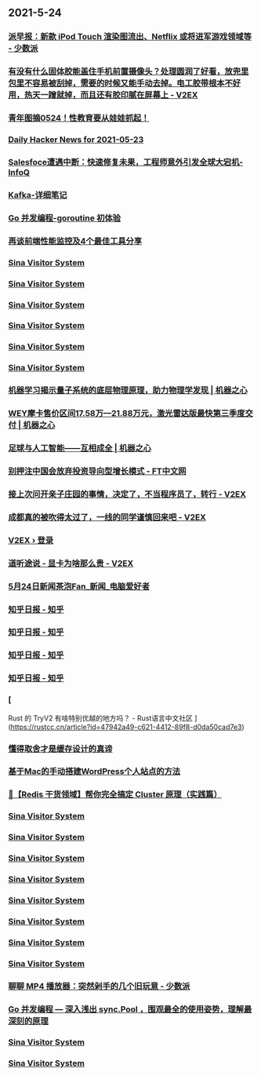 
## 2021-5-24

### [派早报：新款 iPod Touch 渲染图流出、Netflix 或将进军游戏领域等 - 少数派](https://sspai.com/post/66814)

### [有没有什么固体胶能盖住手机前置摄像头？处理圆润了好看，放兜里包里不容易被刮掉，需要的时候又能手动去掉。电工胶带根本不好用，热天一蹭就掉，而且还有胶印腻在屏幕上 - V2EX](https://www.v2ex.com/t/778738)

### [青年图摘0524！性教育要从娃娃抓起！](https://qingniantuzhai.com/qing-nian-tu-zhai-0524-4/)

### [Daily Hacker News for 2021-05-23](https://www.daemonology.net/hn-daily/2021-05-23.html)

### [Salesfoce遭遇中断：快速修复未果，工程师意外引发全球大宕机-InfoQ](https://www.infoq.cn/article/EYKcYkf3TGzLe057mkFM)

### [Kafka-详细笔记](https://www.infoq.cn/article/60caead19fe7449c3c86d4ece)

### [Go 并发编程-goroutine 初体验](https://www.infoq.cn/article/e01a8978e8c9accdac92b73fa)

### [再谈前端性能监控及4个最佳工具分享](https://www.infoq.cn/article/daf1e22b0b48d27282633dd8d)

### [Sina Visitor System](https://weibo.com/1402400261/KgUmkzRKi)

### [Sina Visitor System](https://weibo.com/1715118170/KgUSdn92I)

### [Sina Visitor System](https://weibo.com/1715118170/KgUGUb4T2)

### [Sina Visitor System](https://weibo.com/1715118170/KgUtUoNtR)

### [Sina Visitor System](https://weibo.com/1715118170/KgU5auMPD)

### [Sina Visitor System](https://weibo.com/1642628345/KgULd218n)

### [机器学习揭示量子系统的底层物理原理，助力物理学发现 | 机器之心](https://www.jiqizhixin.com/articles/2021-05-24-3)

### [WEY摩卡售价区间17.58万—21.88万元，激光雷达版最快第三季度交付 | 机器之心](https://www.jiqizhixin.com/articles/2021-05-24-2)

### [足球与人工智能——互相成全 | 机器之心](https://www.jiqizhixin.com/articles/2021-05-24)

### [别押注中国会放弃投资导向型增长模式 - FT中文网](http://www.ftchinese.com/story/001092570)

### [接上次问开亲子庄园的事情，决定了，不当程序员了，转行 - V2EX](https://www.v2ex.com/t/778780)

### [成都真的被吹得太过了，一线的同学谨慎回来吧 - V2EX](https://www.v2ex.com/t/778775)

### [V2EX › 登录](https://www.v2ex.com/t/778770)

### [道听途说 - 显卡为啥那么贵 - V2EX](https://www.v2ex.com/t/778757)

### [5月24日新闻茶泡Fan_新闻_电脑爱好者](https://www.cfan.com.cn/2021/0524/135190.shtml)

### [知乎日报 - 知乎](https://daily.zhihu.com/story/9736312)

### [知乎日报 - 知乎](https://daily.zhihu.com/story/9736306)

### [知乎日报 - 知乎](https://daily.zhihu.com/story/9736296)

### [知乎日报 - 知乎](https://daily.zhihu.com/story/9736287)

### [
Rust 的 TryV2 有啥特别优越的地方吗？ - Rust语言中文社区
](https://rustcc.cn/article?id=47942a49-c621-4412-89f8-d0da50cad7e3)

### [懂得取舍才是缓存设计的真谛](https://www.infoq.cn/article/2fce6d318c8046e8d22d6b070)

### [基于Mac的手动搭建WordPress个人站点的方法](https://www.infoq.cn/article/eba714b7341a9549a9ee6b541)

### [🚄【Redis 干货领域】帮你完全搞定 Cluster 原理（实践篇）](https://www.infoq.cn/article/b272c96e7346ccbb402109ff2)

### [Sina Visitor System](https://weibo.com/1746173800/KgVgbaBwu)

### [Sina Visitor System](https://weibo.com/1715118170/KgVELdWnT)

### [Sina Visitor System](https://weibo.com/1715118170/KgVgB9I8u)

### [Sina Visitor System](https://weibo.com/1715118170/KgVdYggW7)

### [Sina Visitor System](https://weibo.com/1715118170/KgV50dKMb)

### [Sina Visitor System](https://weibo.com/1642628345/KgVwQtuUv)

### [Sina Visitor System](https://weibo.com/1642628345/KgVcazsUm)

### [Sina Visitor System](https://weibo.com/1642628345/KgUYaqcI7)

### [聊聊 MP4 播放器：突然剁手的几个旧玩意 - 少数派](https://sspai.com/post/66586)

### [Go 并发编程 — 深入浅出 sync.Pool ，围观最全的使用姿势，理解最深刻的原理](https://www.infoq.cn/article/0cdd6dbc3712523ffabe37d50)

### [Sina Visitor System](https://weibo.com/1402400261/KgVVx7u2V)

### [Sina Visitor System](https://weibo.com/1402400261/KgVPEvhXB)